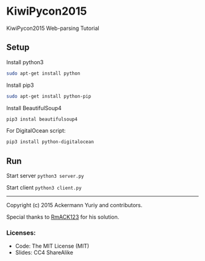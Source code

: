# KiwiPycon2015 
KiwiPycon2015 Web-parsing Tutorial


## Setup

Install python3 
```bash
sudo apt-get install python
```

Install pip3
```bash
sudo apt-get install python-pip
```

Install BeautifulSoup4
```bash
pip3 instal beautifulsoup4
```

For DigitalOcean script:
```bash
pip3 install python-digitalocean
```

## Run

Start server `python3 server.py`
 
Start client `python3 client.py`

---

Copyright (c) 2015 Ackermann Yuriy and contributors.

Special thanks to [RmACK123](https://github.com/RmACK123) for his solution.

### Licenses: 
* Code: The MIT License (MIT)
* Slides: CC4 ShareAlike
